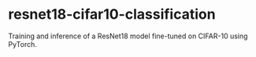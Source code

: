 # resnet18-cifar10-classification
Training and inference of a ResNet18 model fine-tuned on CIFAR-10 using PyTorch.
